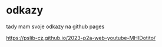 # odkazy
tady mam svoje odkazy na github pages

https://pslib-cz.github.io/2023-p2a-web-youtube-MHIDotito/
